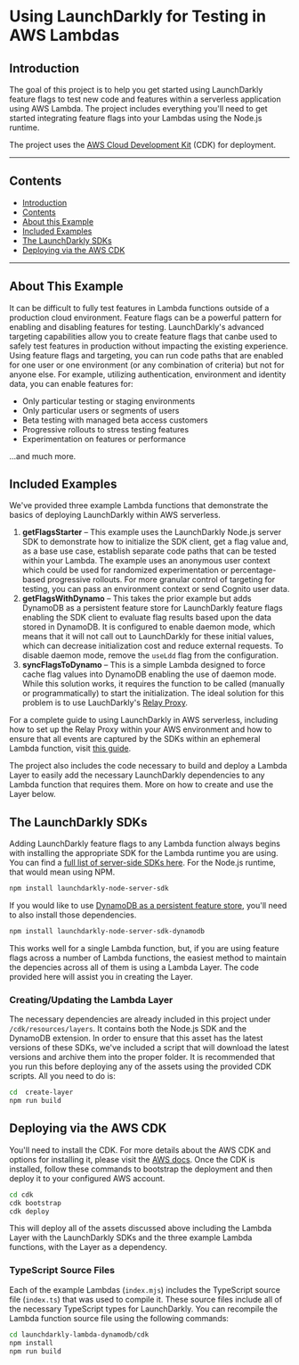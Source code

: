 # Using LaunchDarkly for Testing in AWS Lambdas

## Introduction

The goal of this project is to help you get started using LaunchDarkly feature flags to test new code and features within a serverless application using AWS Lambda. The project includes everything you'll need to get started integrating feature flags into your Lambdas using the Node.js runtime.

The project uses the [AWS Cloud Development Kit](https://aws.amazon.com/cdk/) (CDK) for deployment. 

---

## Contents

- [Introduction](#introduction)
- [Contents](#contents)
- [About this Example](#about-this-example)
- [Included Examples](#oncluded-examples)
- [The LaunchDarkly SDKs](#the-launchDarkly-sdks)
- [Deploying via the AWS CDK](#deploying-via-the-aws-cdk)

---

## About This Example

It can be difficult to fully test features in Lambda functions outside of a production cloud environment. Feature flags can be a powerful pattern for enabling and disabling features for testing. LaunchDarkly's advanced targeting capabilities allow you to create feature flags that canbe used to safely test features in production without impacting the existing experience. Using feature flags and targeting, you can run code paths that are enabled for one user or one environment (or any combination of criteria) but not for anyone else. For example, utilizing authentication, environment and identity data, you can enable features for:

* Only particular testing or staging environments
* Only particular users or segments of users
* Beta testing with managed beta access customers
* Progressive rollouts to stress testing features
* Experimentation on features or performance

...and much more.

## Included Examples

We've provided three example Lambda functions that demonstrate the basics of deploying LaunchDarkly within AWS serverless.

1. **getFlagsStarter** – This example uses the LaunchDarkly Node.js server SDK to demonstrate how to initialize the SDK client, get a flag value and, as a base use case, establish separate code paths that can be tested within your Lambda. The example uses an anonymous user context which could be used for randomized experimentation or percentage-based progressive rollouts. For more granular control of targeting for testing, you can pass an environment context or send Cognito user data.
2. **getFlagsWithDynamo** – This takes the prior example but adds DynamoDB as a persistent feature store for LaunchDarkly feature flags enabling the SDK client to evaluate flag results based upon the data stored in DynamoDB. It is configured to enable daemon mode, which means that it will not call out to LaunchDarkly for these initial values, which can decrease initialization cost and reduce external requests. To disable daemon mode, remove the `useLdd` flag from the configuration.
3. **syncFlagsToDynamo** – This is a simple Lambda designed to force cache flag values into DynamoDB enabling the use of daemon mode. While this solution works, it requires the function to be called (manually or programmatically) to start the initialization. The ideal solution for this problem is to use LauchDarkly's [Relay Proxy](https://docs.launchdarkly.com/home/relay-proxy/).

For a complete guide to using LaunchDarkly in AWS serverless, including how to set up the Relay Proxy within your AWS environment and how to ensure that all events are captured by the SDKs within an ephemeral Lambda function, visit [this guide](https://launchdarkly.com/blog/using-launchdarkly-in-aws-serverless/).

The project also includes the code necessary to build and deploy a Lambda Layer to easily add the necessary LaunchDarkly dependencies to any Lambda function that requires them. More on how to create and use the Layer below.

## The LaunchDarkly SDKs

Adding LaunchDarkly feature flags to any Lambda function always begins with installing the appropriate SDK for the Lambda runtime you are using. You can find a [full list of server-side SDKs here](https://docs.launchdarkly.com/sdk). For the Node.js runtime, that would mean using NPM.

```bash
npm install launchdarkly-node-server-sdk
```

If you would like to use [DynamoDB as a persistent feature store](https://docs.launchdarkly.com/sdk/features/storing-data/dynamodb/?q=dynamo), you'll need to also install those dependencies.

```bash
npm install launchdarkly-node-server-sdk-dynamodb
```

This works well for a single Lambda function, but, if you are using feature flags across a number of Lambda functions, the easiest method to maintain the depencies across all of them is using a Lambda Layer. The code provided here will assist you in creating the Layer.

### Creating/Updating the Lambda Layer

The necessary dependencies are already included in this project under `/cdk/resources/layers`. It contains both the Node.js SDK and the DynamoDB extension. In order to ensure that this asset has the latest versions of these SDKs, we've included a script that will download the latest versions and archive them into the proper folder. It is recommended that you run this before deploying any of the assets using the provided CDK scripts. All you need to do is:

```bash
cd  create-layer
npm run build
```

## Deploying via the AWS CDK

You'll need to install the CDK. For more details about the AWS CDK and options for installing it, please visit the [AWS docs](https://aws.amazon.com/cdk/). Once the CDK is installed, follow these commands to bootstrap the deployment and then deploy it to your configured AWS account.

```bash
cd cdk
cdk bootstrap
cdk deploy
```

This will deploy all of the assets discussed above including the Lambda Layer with the LaunchDarkly SDKs and the three example Lambda functions, with the Layer as a dependency.

### TypeScript Source Files

Each of the example Lambdas (`index.mjs`) includes the TypeScript source file (`index.ts`) that was used to compile it. These source files include all of the necessary TypeScript types for LaunchDarkly. You can recompile the Lambda function source file using the following commands:

```bash
cd launchdarkly-lambda-dynamodb/cdk
npm install
npm run build
```